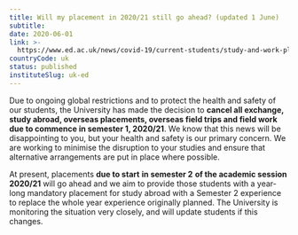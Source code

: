 ```yaml
---
title: Will my placement in 2020/21 still go ahead? (updated 1 June)
subtitle: 
date: 2020-06-01
link: >-
  https://www.ed.ac.uk/news/covid-19/current-students/study-and-work-placements
countryCode: uk
status: published
instituteSlug: uk-ed
---
```

Due to ongoing global restrictions and to protect the health and safety of our students, the University has made the decision to **cancel all exchange, study abroad, overseas placements, overseas field trips and field work due to commence in semester 1, 2020/21**. We know that this news will be disappointing to you, but your health and safety is our primary concern. We are working to minimise the disruption to your studies and ensure that alternative arrangements are put in place where possible.

At present, placements **due to start** **in semester 2** **of the academic session 2020/21** will go ahead and we aim to provide those students with a year-long mandatory placement for study abroad with a Semester 2 experience to replace the whole year experience originally planned. The University is monitoring the situation very closely, and will update students if this changes.
